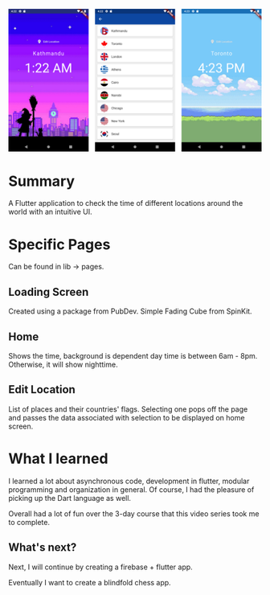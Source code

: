 ![](https://github.com/Hardik-S/AndroidStudioProjects/blob/master/net%20ninja%20course/world_time/assets/Showcase%20Images/WorldTime%20Showcase.png)

# Summary

A Flutter application to check the time of different locations around the world with an intuitive UI. 

# Specific Pages

Can be found in lib -> pages. 

## Loading Screen

Created using a package from PubDev. Simple Fading Cube from SpinKit.

## Home

Shows the time, background is dependent day time is between 6am - 8pm. Otherwise, it will show nighttime. 

## Edit Location 

List of places and their countries' flags. Selecting one pops off the page and passes the data associated with selection to be displayed on home screen.

# What I learned

I learned a lot about asynchronous code, development in flutter, modular programming and organization in general. Of course, I had the pleasure of picking up the Dart language as well. 

Overall had a lot of fun over the 3-day course that this video series took me to complete.

## What's next? 

Next, I will continue by creating a firebase + flutter app. 

Eventually I want to create a blindfold chess app.


